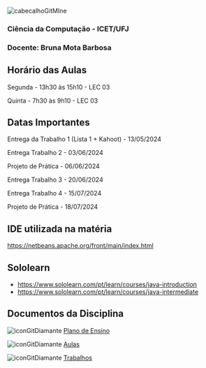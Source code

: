 ![cabecalhoGitMIne](https://github.com/brunamota/POO/assets/66503956/3e1694db-2de1-41c8-976e-b1f2035c0a84)

### Ciência da Computação - ICET/UFJ
### Docente: Bruna Mota Barbosa

## Horário das Aulas

Segunda - 13h30 às 15h10 - LEC 03

Quinta - 7h30 às 9h10 - LEC 03

## Datas Importantes

Entrega da Trabalho 1 (Lista 1 + Kahoot) - 13/05/2024

Entrega Trabalho 2 - 03/06/2024

Projeto de Prática - 06/06/2024

Entrega Trabalho 3 - 20/06/2024

Entrega Trabalho 4 - 15/07/2024

Projeto de Prática - 18/07/2024

## IDE utilizada na matéria

https://netbeans.apache.org/front/main/index.html

## Sololearn

- https://www.sololearn.com/pt/learn/courses/java-introduction
- https://www.sololearn.com/pt/learn/courses/java-intermediate

## Documentos da Disciplina


![iconGitDiamante](https://github.com/brunamota/POO/assets/66503956/b8344b25-f1a8-418a-905c-9dc41d2a85d5) [Plano de Ensino](https://github.com/brunamota/POO/files/15017784/Plano.de.Ensino.POO.-.01_2024.pdf)

![iconGitDiamante](https://github.com/brunamota/POO/assets/66503956/cef9c66b-7539-4c12-9161-4151f7d31bfa) [Aulas](https://github.com/brunamota/POO/blob/main/Aulas.md)

![iconGitDiamante](https://github.com/brunamota/POO/assets/66503956/cef9c66b-7539-4c12-9161-4151f7d31bfa) [Trabalhos](https://github.com/brunamota/POO/blob/main/Trabalhos.md)




